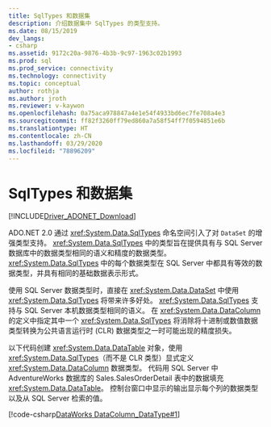 ```yaml
---
title: SqlTypes 和数据集
description: 介绍数据集中 SqlTypes 的类型支持。
ms.date: 08/15/2019
dev_langs:
- csharp
ms.assetid: 9172c20a-9876-4b3b-9c97-1963c02b1993
ms.prod: sql
ms.prod_service: connectivity
ms.technology: connectivity
ms.topic: conceptual
author: rothja
ms.author: jroth
ms.reviewer: v-kaywon
ms.openlocfilehash: 0a75aca978847a4e1e54f4933bd6ec7fe708a4e3
ms.sourcegitcommit: ff82f3260ff79ed860a7a58f54ff7f0594851e6b
ms.translationtype: HT
ms.contentlocale: zh-CN
ms.lasthandoff: 03/29/2020
ms.locfileid: "78896209"
---
```

# <a name="sqltypes-and-the-dataset"></a>SqlTypes 和数据集

[!INCLUDE[Driver_ADONET_Download](../../../includes/driver_adonet_download.md)]

ADO.NET 2.0 通过 <xref:System.Data.SqlTypes> 命名空间引入了对 `DataSet` 的增强类型支持。 <xref:System.Data.SqlTypes> 中的类型旨在提供具有与 SQL Server 数据库中的数据类型相同的语义和精度的数据类型。 <xref:System.Data.SqlTypes> 中的每个数据类型在 SQL Server 中都具有等效的数据类型，并具有相同的基础数据表示形式。  
  
使用 SQL Server 数据类型时，直接在 <xref:System.Data.DataSet> 中使用 <xref:System.Data.SqlTypes> 将带来许多好处。 <xref:System.Data.SqlTypes> 支持与 SQL Server 本机数据类型相同的语义。 在 <xref:System.Data.DataColumn> 的定义中指定其中一个 <xref:System.Data.SqlTypes> 将消除将十进制或数值数据类型转换为公共语言运行时 (CLR) 数据类型之一时可能出现的精度损失。  

以下代码创建 <xref:System.Data.DataTable> 对象，使用 <xref:System.Data.SqlTypes>（而不是 CLR 类型）显式定义 <xref:System.Data.DataColumn> 数据类型。 代码用 SQL Server 中 AdventureWorks 数据库的 Sales.SalesOrderDetail 表中的数据填充 <xref:System.Data.DataTable>。 控制台窗口中显示的输出显示每个列的数据类型以及从 SQL Server 检索的值。  
  
[!code-csharp[DataWorks DataColumn_DataType#1](~/../sqlclient/doc/samples/DataColumn_DataType.cs#1)]
